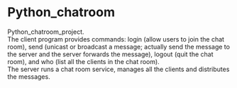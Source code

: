 # Python_chatroom
Python_chatroom_project.  <br/>
The client program provides commands: login (allow users to join the chat room), send (unicast or broadcast a message; actually send the message to the server and the server forwards the message), logout (quit the chat room), and who (list all the clients in the chat room). <br/>
The server runs a chat room service, manages all the clients and distributes the messages. <br/>
